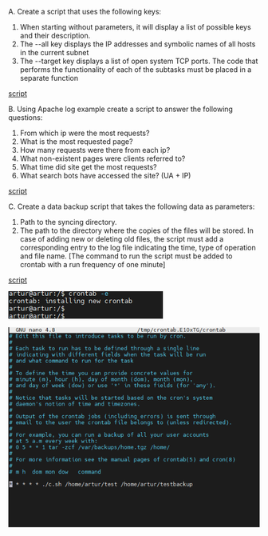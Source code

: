 A. Create a script that uses the following keys:
1. When starting without parameters, it will display a list of possible keys and their description.
2. The --all key displays the IP addresses and symbolic names of all hosts in the current subnet
3. The --target key displays a list of open system TCP ports.
The code that performs the functionality of each of the subtasks must be placed in a separate function

[script](https://github.com/ArturMaksymchuk/DevOps_online_Kyiv_2022Q1Q2/blob/master/m6/a.sh)


   

B. Using Apache log example create a script to answer the following questions:
1. From which ip were the most requests?
2. What is the most requested page?
3. How many requests were there from each ip?
4. What non-existent pages were clients referred to?
5. What time did site get the most requests?
6. What search bots have accessed the site? (UA + IP)

[script](https://github.com/ArturMaksymchuk/DevOps_online_Kyiv_2022Q1Q2/blob/master/m6/b.sh)

C. Create a data backup script that takes the following data as parameters:
1. Path to the syncing directory.
2. The path to the directory where the copies of the files will be stored.
In case of adding new or deleting old files, the script must add a corresponding entry to the log file indicating the time, type of operation and file name. [The command to run the script must be added to crontab with a run frequency of one minute]

[script](https://github.com/ArturMaksymchuk/DevOps_online_Kyiv_2022Q1Q2/blob/master/m6/c.sh)

![](https://github.com/ArturMaksymchuk/materialsEpam/blob/master/m6/1.png)


![](https://github.com/ArturMaksymchuk/materialsEpam/blob/master/m6/2.png)







